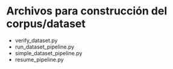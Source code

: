 
# Archivos para construcción del corpus/dataset

- verify_dataset.py
- run_dataset_pipeline.py
- simple_dataset_pipeline.py
- resume_pipeline.py

